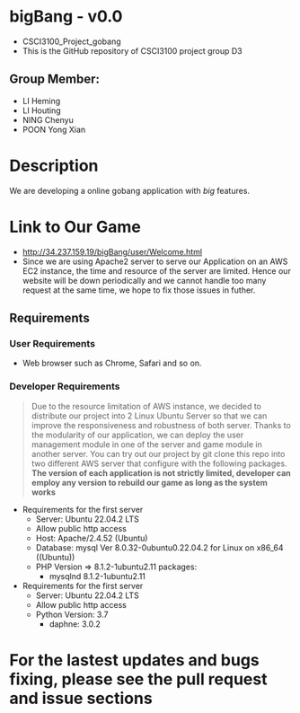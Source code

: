 # bigBang - v0.0
- CSCI3100_Project_gobang
- This is the GitHub repository of CSCI3100 project group D3  

## Group Member: 
- LI Heming
- LI Houting
- NING Chenyu
- POON Yong Xian

# Description
We are developing a online gobang application with *big* features. 

# Link to Our Game
- http://34.237.159.19/bigBang/user/Welcome.html
- Since we are using Apache2 server to serve our Application on an AWS EC2 instance, the time and resource of the server are limited. Hence our website will be down periodically and we cannot handle too many request at the same time, we hope to fix those issues in futher. 

## Requirements
### User Requirements
- Web browser such as Chrome, Safari and so on.

### Developer Requirements
> Due to the resource limitation of AWS instance, we decided to distribute our project into 2 Linux Ubuntu Server so that we can improve the responsiveness and robustness of both server. Thanks to the modularity of our application, we can deploy the user management module in one of the server and game module in another server. 
> You can try out our project by git clone this repo into two different AWS server that configure with the following packages. 
**The version of each application is not strictly limited, developer can employ any version to rebuild our game as long as the system works**
- Requirements for the first server
    - Server: Ubuntu 22.04.2 LTS
    - Allow public http access
    - Host: Apache/2.4.52 (Ubuntu)
    - Database: mysql  Ver 8.0.32-0ubuntu0.22.04.2 for Linux on x86_64 ((Ubuntu))
    - PHP Version => 8.1.2-1ubuntu2.11
        packages: 
        - mysqlnd 8.1.2-1ubuntu2.11
- Requirements for the first server
    - Server: Ubuntu 22.04.2 LTS
    - Allow public http access
    - Python Version: 3.7
        - daphne: 3.0.2

# For the lastest updates and bugs fixing, please see the pull request and issue sections
